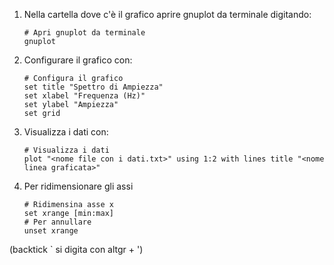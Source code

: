 1. Nella cartella dove c'è il grafico aprire gnuplot da terminale digitando:
    
    ``` 
    # Apri gnuplot da terminale
    gnuplot
    ```

2. Configurare il grafico con:

    ```
    # Configura il grafico
    set title "Spettro di Ampiezza"
    set xlabel "Frequenza (Hz)"
    set ylabel "Ampiezza"
    set grid
    ```

3. Visualizza i dati con:

    ```
    # Visualizza i dati
    plot "<nome file con i dati.txt>" using 1:2 with lines title "<nome linea graficata>"
    ```

4. Per ridimensionare gli assi

    ```
    # Ridimensina asse x
    set xrange [min:max]
    # Per annullare
    unset xrange
    ```

(backtick ` si digita con altgr + ')